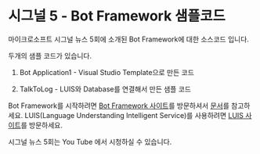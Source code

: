 # 시그널 5 - Bot Framework 샘플코드 

마이크로소프트 시그널 뉴스 5회에 소개된 Bot Framework에 대한 소스코드 입니다. 

두개의 샘플 코드가 있습니다. 

1. Bot Application1 - Visual Studio Template으로 만든 코드 

2. TalkToLog - LUIS와 Database를 연결해서 만든 샘플 코드

Bot Framework를 시작하려면 [Bot Framework 사이트](https://dev.botframework.com/)를 방문하셔서 [문서](https://docs.botframework.com/en-us/)를 참고하세요. LUIS(Language Understanding Intelligent Service)를 사용하려면 [LUIS 사이트](https://www.luis.ai)를 방문하세요. 

시그널 뉴스 5회는 You Tube 에서 시청하실 수 있습니다. 